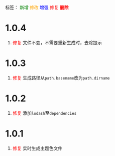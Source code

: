 标签：
<font color=green>新增</font>
<font color=orange>修改</font>
<font color=blue>增强</font>
<font color=red>修复</font>
<font color=red><strong>删除</strong></font>


# 1.0.4
1. <font color=red>修复</font> 文件不变，不需要重新生成时，去除提示


# 1.0.3
1. <font color=red>修复</font> 生成路径从`path.basename`改为`path.dirname`


# 1.0.2
1. <font color=red>修复</font> 添加`lodash`至`dependencies`


# 1.0.1
1. <font color=red>修复</font> 实时生成主题色文件
